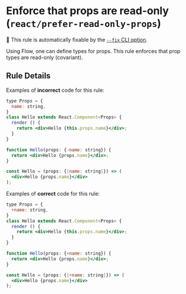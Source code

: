 # Enforce that props are read-only (`react/prefer-read-only-props`)

🔧 This rule is automatically fixable by the [`--fix` CLI option](https://eslint.org/docs/latest/user-guide/command-line-interface#--fix).

<!-- end auto-generated rule header -->

Using Flow, one can define types for props. This rule enforces that prop types are read-only (covariant).

## Rule Details

Examples of **incorrect** code for this rule:

```jsx
type Props = {
  name: string,
}
class Hello extends React.Component<Props> {
  render () {
    return <div>Hello {this.props.name}</div>;
  }
}

function Hello(props: {-name: string}) {
  return <div>Hello {props.name}</div>;
}

const Hello = (props: {|name: string|}) => (
  <div>Hello {props.name}</div>
);
```

Examples of **correct** code for this rule:

```jsx
type Props = {
  +name: string,
}
class Hello extends React.Component<Props> {
  render () {
    return <div>Hello {this.props.name}</div>;
  }
}

function Hello(props: {+name: string}) {
  return <div>Hello {props.name}</div>;
}

const Hello = (props: {|+name: string|}) => (
  <div>Hello {props.name}</div>
);
```
